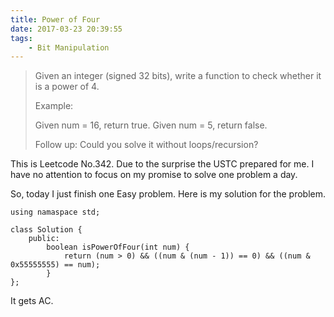 ```yaml
---
title: Power of Four
date: 2017-03-23 20:39:55
tags:
    - Bit Manipulation
---
```


> Given an integer (signed 32 bits), write a function to check whether it is a power of 4.
>
> Example:
>
> Given num = 16, return true. Given num = 5, return false.
>
> Follow up: Could you solve it without loops/recursion?

<!--more-->

This is Leetcode No.342. Due to the surprise the USTC prepared for me. I have no attention to focus on my promise to solve one problem a day. 

So, today I just finish one Easy problem. Here is my solution for the problem.

```
using namaspace std;

class Solution {
    public:
        boolean isPowerOfFour(int num) {
            return (num > 0) && ((num & (num - 1)) == 0) && ((num & 0x55555555) == num);
        }
};
```

It gets AC.
